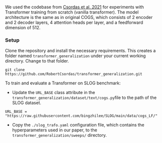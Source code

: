 We used the codebase from [Csordas et al. 2021](https://github.com/robertcsordas/transformer_generalization) for experiments with Transformer training from scratch (vanilla transformer). The model architecture is the same as in original COGS, which consists of 2 encoder and 2 decoder layers, 4 attention heads per layer, and a feedforward dimension of 512.

### Setup
Clone the repository and install the necessary requirements. This creates a folder named `transformer_generalization` under your current working directory. Change to that folder. 
```
git clone https://github.com/RobertCsordas/transformer_generalization.git
```

To train and evaluate a Transformer on SLOG benchmark:
-  Update the `URL_BASE` class attribute in the `transformer_generalization/dataset/text/cogs.py`file to the path of the SLOG dataset. 
```
URL_BASE = "https://raw.githubusercontent.com/bingzhilee/SLOG/main/data/cogs_LF/"
```
- Copy the `./slog_trafo.yaml` configuration file, which contains the hyperparameters used in our paper, to the `transformer_generalization/sweeps/` directory.
